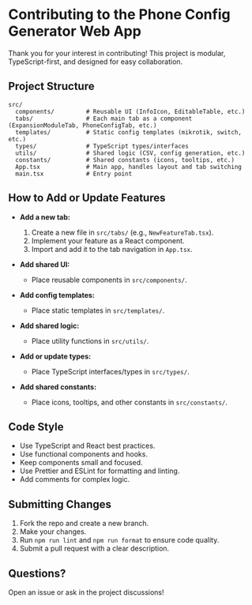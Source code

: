 # Contributing to the Phone Config Generator Web App

Thank you for your interest in contributing! This project is modular, TypeScript-first, and designed for easy collaboration.

## Project Structure

```
src/
  components/         # Reusable UI (InfoIcon, EditableTable, etc.)
  tabs/               # Each main tab as a component (ExpansionModuleTab, PhoneConfigTab, etc.)
  templates/          # Static config templates (mikrotik, switch, etc.)
  types/              # TypeScript types/interfaces
  utils/              # Shared logic (CSV, config generation, etc.)
  constants/          # Shared constants (icons, tooltips, etc.)
  App.tsx             # Main app, handles layout and tab switching
  main.tsx            # Entry point
```

## How to Add or Update Features

- **Add a new tab:**
  1. Create a new file in `src/tabs/` (e.g., `NewFeatureTab.tsx`).
  2. Implement your feature as a React component.
  3. Import and add it to the tab navigation in `App.tsx`.

- **Add shared UI:**
  - Place reusable components in `src/components/`.

- **Add config templates:**
  - Place static templates in `src/templates/`.

- **Add shared logic:**
  - Place utility functions in `src/utils/`.

- **Add or update types:**
  - Place TypeScript interfaces/types in `src/types/`.

- **Add shared constants:**
  - Place icons, tooltips, and other constants in `src/constants/`.

## Code Style

- Use TypeScript and React best practices.
- Use functional components and hooks.
- Keep components small and focused.
- Use Prettier and ESLint for formatting and linting.
- Add comments for complex logic.

## Submitting Changes

1. Fork the repo and create a new branch.
2. Make your changes.
3. Run `npm run lint` and `npm run format` to ensure code quality.
4. Submit a pull request with a clear description.

## Questions?
Open an issue or ask in the project discussions!
